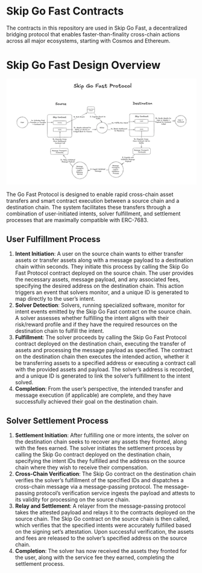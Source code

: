 # Skip Go Fast Contracts

The contracts in this repository are used in Skip Go Fast, a decentralized bridging protocol that enables faster-than-finality cross-chain actions across all major ecosystems, starting with Cosmos and Ethereum.

# Skip Go Fast Design Overview

![Skip Go Fast](assets/go-fast-design.png "Always Go Fast")

The Go Fast Protocol is designed to enable rapid cross-chain asset transfers and smart contract execution between a source chain and a destination chain. The system facilitates these transfers through a combination of user-initiated intents, solver fulfillment, and settlement processes that are maximally compatible with ERC-7683.

## User Fulfillment Process

1. **Intent Initiation**: A user on the source chain wants to either transfer assets or transfer assets along with a message payload to a destination chain within seconds. They initiate this process by calling the Skip Go Fast Protocol contract deployed on the source chain. The user provides the necessary assets, message payload, and any associated fees, specifying the desired address on the destination chain. This action triggers an event that solvers monitor, and a unique ID is generated to map directly to the user’s intent.
2. **Solver Detection**: Solvers, running specialized software, monitor for intent events emitted by the Skip Go Fast contract on the source chain. A solver assesses whether fulfilling the intent aligns with their risk/reward profile and if they have the required resources on the destination chain to fulfill the intent.
3. **Fulfillment**: The solver proceeds by calling the Skip Go Fast Protocol contract deployed on the destination chain, executing the transfer of assets and processing the message payload as specified. The contract on the destination chain then executes the intended action, whether it be transferring assets to a specified address or executing a contract call with the provided assets and payload. The solver’s address is recorded, and a unique ID is generated to link the solver’s fulfillment to the intent solved.
4. **Completion**: From the user’s perspective, the intended transfer and message execution (if applicable) are complete, and they have successfully achieved their goal on the destination chain.

## Solver Settlement Process

1. **Settlement Initiation**: After fulfilling one or more intents, the solver on the destination chain seeks to recover any assets they fronted, along with the fees earned. The solver initiates the settlement process by calling the Skip Go contract deployed on the destination chain, specifying the intent IDs they fulfilled and the address on the source chain where they wish to receive their compensation.
2. **Cross-Chain Verification**: The Skip Go contract on the destination chain verifies the solver’s fulfillment of the specified IDs and dispatches a cross-chain message via a message-passing protocol. The message-passing protocol’s verification service ingests the payload and attests to its validity for processing on the source chain.
3. **Relay and Settlement**: A relayer from the message-passing protocol takes the attested payload and relays it to the contracts deployed on the source chain. The Skip Go contract on the source chain is then called, which verifies that the specified intents were accurately fulfilled based on the signing set’s attestation. Upon successful verification, the assets and fees are released to the solver’s specified address on the source chain.
4. **Completion**: The solver has now received the assets they fronted for the user, along with the service fee they earned, completing the settlement process.